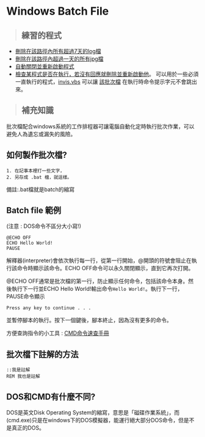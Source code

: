 # Windows Batch File

>## 練習的程式
- [刪除在該路徑內所有超過7天的log檔](windows_batch_file/deloldlogs.bat)
- [刪除在該路徑內超過一天的所有jpg檔](windows_batch_file/deloldphoto.bat)
- [自動關閉並重新啟動程式](windows_batch_file/auto_restart_your_program.bat)
- [檢查某程式是否在執行，若沒有回應就刪除並重新啟動他](windows_batch_file/checkapp.bat)。 
可以用於一些必須一直執行的程式，[invis.vbs](windows_batch_file/invis.vbs) 可以讓 [該批次檔](windows_batch_file/checkapp.bat) 在執行時命令提示字元不會跳出來。

>## 補充知識
批次檔配合windows系統的工作排程器可讓電腦自動化定時執行批次作業，可以避免人為遺忘或漏失的風險。

## 如何製作批次檔?
```
1. 在記事本裡打一些文字，
2. 另存成 .bat 檔，就這樣。
```
備註:.bat檔就是batch的縮寫

## Batch file 範例 
(注意 : DOS命令不區分大小寫!)
```
@ECHO OFF
ECHO Hello World!
PAUSE
```
解釋器(interpreter)會依次執行每一行，從第一行開始，@開頭的符號會阻止在執行該命令時顯示該命令。ECHO OFF命令可以永久關閉顯示，直到它再次打開。

@ECHO OFF通常是批次檔的第一行，防止顯示任何命令，包括該命令本身。然後執行下一行並ECHO Hello World!輸出命令``Hello World!``。執行下一行，PAUSE命令顯示
```
Press any key to continue . . .
```
並暫停腳本的執行。按下一個鍵後，腳本終止，因為沒有更多的命令。

方便查詢指令的小工具 : [CMD命令速查手冊](http://www.cas.idv.tw/Documents/Micorsoft/CMDManual/CMD%E5%91%BD%E4%BB%A4%E9%80%9F%E6%9F%A5%E6%89%8B%E5%86%8A.asp)

## 批次檔下註解的方法
```
::我是註解
REM 我也是註解
```
## DOS和CMD有什麼不同?
DOS是英文Disk Operating System的縮寫，意思是「磁碟作業系統」，而(cmd.exe)只是在windows下的DOS模擬器，能運行絕大部分DOS命令，但是不是真正的DOS。
